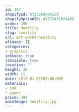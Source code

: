 ```yaml
---
id: 397
shopifyId: 8723264504138
shopifyOptionId: 47772431024458
order: 190
title: Humility
slug: humility
url: art-works/humility
aliases: []
categories:
- graphics
inStock: true
isVisible: true
location: ""
height: 30
width: 21
date: 2019-01-01T00:00:00Z
materials:
- ink
- paper
price: 300
mainImage: humility.jpg
---
```

